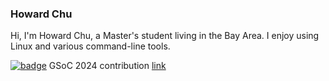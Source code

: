 ### Howard Chu

Hi, I'm Howard Chu, a Master's student living in the Bay Area. I enjoy using Linux and various command-line tools.

[![badge](https://img.shields.io/badge/perf-trace/record-green)](https://summerofcode.withgoogle.com/programs/2024/projects/ZuHkbFmm) GSoC 2024 contribution [link](https://summerofcode.withgoogle.com/programs/2024/projects/ZuHkbFmm)
